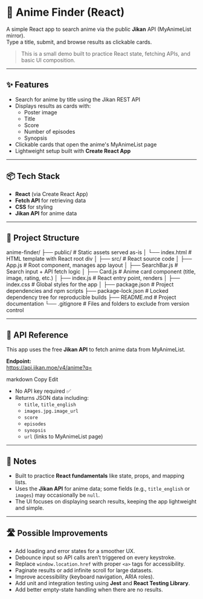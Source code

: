 # 🎴 Anime Finder (React)

A simple React app to search anime via the public **Jikan** API (MyAnimeList mirror).  
Type a title, submit, and browse results as clickable cards.

> This is a small demo built to practice React state, fetching APIs, and basic UI composition.

---

## ✨ Features
- Search for anime by title using the Jikan REST API
- Displays results as cards with:
  - Poster image
  - Title
  - Score
  - Number of episodes
  - Synopsis
- Clickable cards that open the anime's MyAnimeList page
- Lightweight setup built with **Create React App**

---

## 📦 Tech Stack
- **React** (via Create React App)
- **Fetch API** for retrieving data
- **CSS** for styling
- **Jikan API** for anime data

---

## 📂 Project Structure
anime-finder/
├── public/                 # Static assets served as-is
│   └── index.html          # HTML template with React root div
│
├── src/                    # React source code
│   ├── App.js              # Root component, manages app layout
│   ├── SearchBar.js        # Search input + API fetch logic
│   ├── Card.js             # Anime card component (title, image, rating, etc.)
│   ├── index.js            # React entry point, renders <App />
│   ├── index.css           # Global styles for the app
│
├── package.json            # Project dependencies and npm scripts
├── package-lock.json       # Locked dependency tree for reproducible builds
├── README.md               # Project documentation
└── .gitignore              # Files and folders to exclude from version control


---

## 🔌 API Reference
This app uses the free **Jikan API** to fetch anime data from MyAnimeList.

**Endpoint:**  
https://api.jikan.moe/v4/anime?q=<query>

markdown
Copy
Edit
- No API key required ✅  
- Returns JSON data including:
  - `title`, `title_english`
  - `images.jpg.image_url`
  - `score`
  - `episodes`
  - `synopsis`
  - `url` (links to MyAnimeList page)
 
 ---

## 📝 Notes
- Built to practice **React fundamentals** like state, props, and mapping lists.
- Uses the **Jikan API** for anime data; some fields (e.g., `title_english` or `images`) may occasionally be `null`.
- The UI focuses on displaying search results, keeping the app lightweight and simple.

---

## 🛣️ Possible Improvements
- Add loading and error states for a smoother UX.
- Debounce input so API calls aren’t triggered on every keystroke.
- Replace `window.location.href` with proper `<a>` tags for accessibility.
- Paginate results or add infinite scroll for large datasets.
- Improve accessibility (keyboard navigation, ARIA roles).
- Add unit and integration testing using **Jest** and **React Testing Library**.
- Add better empty-state handling when there are no results.
